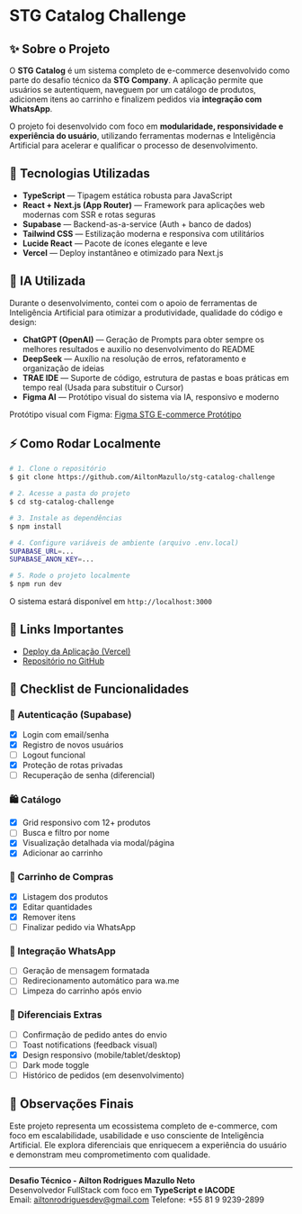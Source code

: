 # STG Catalog Challenge

## ✨ Sobre o Projeto

O **STG Catalog** é um sistema completo de e-commerce desenvolvido como parte do desafio técnico da **STG Company**. A aplicação permite que usuários se autentiquem, naveguem por um catálogo de produtos, adicionem itens ao carrinho e finalizem pedidos via **integração com WhatsApp**.

O projeto foi desenvolvido com foco em **modularidade, responsividade e experiência do usuário**, utilizando ferramentas modernas e Inteligência Artificial para acelerar e qualificar o processo de desenvolvimento.

## 🚀 Tecnologias Utilizadas

- **TypeScript** — Tipagem estática robusta para JavaScript
- **React + Next.js (App Router)** — Framework para aplicações web modernas com SSR e rotas seguras
- **Supabase** — Backend-as-a-service (Auth + banco de dados)
- **Tailwind CSS** — Estilização moderna e responsiva com utilitários
- **Lucide React** — Pacote de ícones elegante e leve
- **Vercel** — Deploy instantâneo e otimizado para Next.js

## 🤖 IA Utilizada

Durante o desenvolvimento, contei com o apoio de ferramentas de Inteligência Artificial para otimizar a produtividade, qualidade do código e design:

- **ChatGPT (OpenAI)** — Geração de Prompts para obter sempre os melhores resultados e auxilio no desenvolvimento do README
- **DeepSeek** — Auxílio na resolução de erros, refatoramento e organização de ideias
- **TRAE IDE** — Suporte de código, estrutura de pastas e boas práticas em tempo real (Usada para substituir o Cursor)
- **Figma AI** — Protótipo visual do sistema via IA, responsivo e moderno

Protótipo visual com Figma: [Figma STG E-commerce Protótipo](https://www.figma.com/make/68DP6frWCkJ6elIfsCeyle/STG-E-commerce-Prot%C3%B3tipo?t=ITl7EZuhu8VuKSM6-1)

## ⚡ Como Rodar Localmente

```bash
# 1. Clone o repositório
$ git clone https://github.com/AiltonMazullo/stg-catalog-challenge

# 2. Acesse a pasta do projeto
$ cd stg-catalog-challenge

# 3. Instale as dependências
$ npm install

# 4. Configure variáveis de ambiente (arquivo .env.local)
SUPABASE_URL=...
SUPABASE_ANON_KEY=...

# 5. Rode o projeto localmente
$ npm run dev
```

O sistema estará disponível em `http://localhost:3000`

## 🔗 Links Importantes

- [Deploy da Aplicação (Vercel)](https://stg-catalog-challenge.vercel.app)
- [Repositório no GitHub](https://github.com/AiltonMazullo/stg-catalog-challenge)

## 📃 Checklist de Funcionalidades

### 🔐 Autenticação (Supabase)
- [x] Login com email/senha
- [x] Registro de novos usuários
- [ ] Logout funcional
- [x] Proteção de rotas privadas
- [ ] Recuperação de senha (diferencial)

### 🛍️ Catálogo
- [x] Grid responsivo com 12+ produtos
- [ ] Busca e filtro por nome
- [x] Visualização detalhada via modal/página
- [x] Adicionar ao carrinho

### 🛒 Carrinho de Compras
- [x] Listagem dos produtos
- [x] Editar quantidades
- [x] Remover itens
- [ ] Finalizar pedido via WhatsApp

### 📣 Integração WhatsApp
- [ ] Geração de mensagem formatada
- [ ] Redirecionamento automático para wa.me
- [ ] Limpeza do carrinho após envio

### 🕺 Diferenciais Extras
- [ ] Confirmação de pedido antes do envio
- [ ] Toast notifications (feedback visual)
- [x] Design responsivo (mobile/tablet/desktop)
- [ ] Dark mode toggle
- [ ] Histórico de pedidos (em desenvolvimento)

## 🌌 Observações Finais

Este projeto representa um ecossistema completo de e-commerce, com foco em escalabilidade, usabilidade e uso consciente de Inteligência Artificial. Ele explora diferenciais que enriquecem a experiência do usuário e demonstram meu comprometimento com qualidade.

---

**Desafio Técnico - Ailton Rodrigues Mazullo Neto**  
Desenvolvedor FullStack com foco em **TypeScript e IACODE**  
Email: ailtonrodriguesdev@gmail.com
Telefone: +55 81 9 9239-2899

